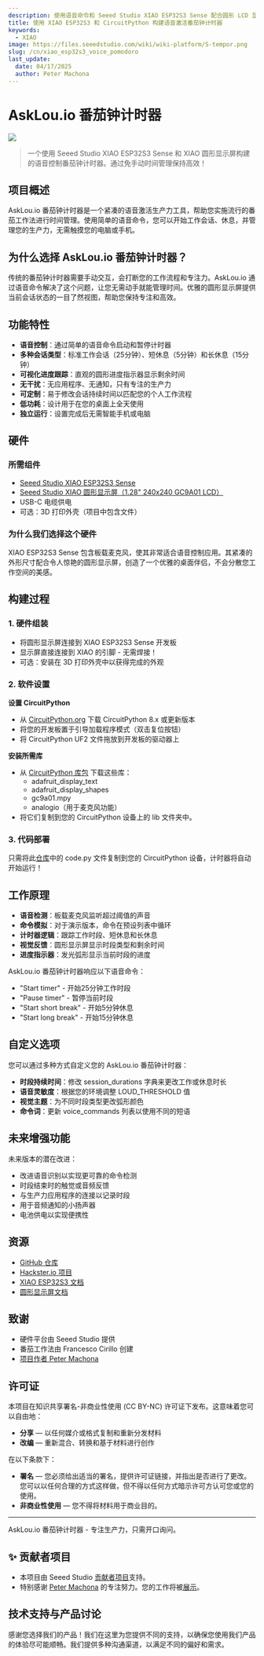 ```yaml
---
description: 使用语音命令和 Seeed Studio XIAO ESP32S3 Sense 配合圆形 LCD 显示屏构建一个紧凑的、CircuitPython 驱动的番茄钟计时器。
title: 使用 XIAO ESP32S3 和 CircuitPython 构建语音激活番茄钟计时器
keywords:
  - XIAO
image: https://files.seeedstudio.com/wiki/wiki-platform/S-tempor.png
slug: /cn/xiao_esp32s3_voice_pomodoro
last_update:
  date: 04/17/2025
  author: Peter Machona
---
```


# AskLou.io 番茄钟计时器

<div style={{textAlign:'center'}}><img src="https://files.seeedstudio.com/wiki/xiao_esp32s3_sense_pomodoro_timer/AskLou_01.png" style={{width:800, height:'auto'}}/></div>

> 一个使用 Seeed Studio XIAO ESP32S3 Sense 和 XIAO 圆形显示屏构建的语音控制番茄钟计时器。通过免手动时间管理保持高效！

## 项目概述

AskLou.io 番茄钟计时器是一个紧凑的语音激活生产力工具，帮助您实施流行的番茄工作法进行时间管理。使用简单的语音命令，您可以开始工作会话、休息，并管理您的生产力，无需触摸您的电脑或手机。

## 为什么选择 AskLou.io 番茄钟计时器？

传统的番茄钟计时器需要手动交互，会打断您的工作流程和专注力。AskLou.io 通过语音命令解决了这个问题，让您无需动手就能管理时间。优雅的圆形显示屏提供当前会话状态的一目了然视图，帮助您保持专注和高效。

## 功能特性

- **语音控制**：通过简单的语音命令启动和暂停计时器
- **多种会话类型**：标准工作会话（25分钟）、短休息（5分钟）和长休息（15分钟）
- **可视化进度跟踪**：直观的圆形进度指示器显示剩余时间
- **无干扰**：无应用程序、无通知，只有专注的生产力
- **可定制**：易于修改会话持续时间以匹配您的个人工作流程
- **低功耗**：设计用于在您的桌面上全天使用
- **独立运行**：设置完成后无需智能手机或电脑

## 硬件

### 所需组件

- [Seeed Studio XIAO ESP32S3 Sense](https://www.seeedstudio.com/Seeed-Studio-XIAO-ESP32S3-Sense-Pre-Soldered-p-6335.html)
- [Seeed Studio XIAO 圆形显示屏（1.28" 240x240 GC9A01 LCD）](https://www.seeedstudio.com/Seeed-Studio-Round-Display-for-XIAO-p-5638.html)
- USB-C 电缆供电
- 可选：3D 打印外壳（项目中包含文件）

### 为什么我们选择这个硬件

XIAO ESP32S3 Sense 包含板载麦克风，使其非常适合语音控制应用。其紧凑的外形尺寸配合令人惊艳的圆形显示屏，创造了一个优雅的桌面伴侣，不会分散您工作空间的美感。

## 构建过程

### 1. 硬件组装

- 将圆形显示屏连接到 XIAO ESP32S3 Sense 开发板
- 显示屏直接连接到 XIAO 的引脚 - 无需焊接！
- 可选：安装在 3D 打印外壳中以获得完成的外观

### 2. 软件设置

**设置 CircuitPython**

- 从 [CircuitPython.org](https://circuitpython.org/) 下载 CircuitPython 8.x 或更新版本
- 将您的开发板置于引导加载程序模式（双击复位按钮）
- 将 CircuitPython UF2 文件拖放到开发板的驱动器上

**安装所需库**

- 从 [CircuitPython 库包](https://github.com/adafruit/Adafruit_CircuitPython_Bundle/releases) 下载这些库：
  - adafruit_display_text
  - adafruit_display_shapes
  - gc9a01.mpy
  - analogio（用于麦克风功能）
- 将它们复制到您的 CircuitPython 设备上的 lib 文件夹中。

### 3. 代码部署

只需将此[仓库](https://github.com/AskLou-io/Pomodoro_Circuit_Python)中的 code.py 文件复制到您的 CircuitPython 设备，计时器将自动开始运行！

## 工作原理

- **语音检测**：板载麦克风监听超过阈值的声音
- **命令模拟**：对于演示版本，命令在预设列表中循环
- **计时器逻辑**：跟踪工作时段、短休息和长休息
- **视觉反馈**：圆形显示屏显示时段类型和剩余时间
- **进度指示器**：发光弧形显示当前时段的进度

AskLou.io 番茄钟计时器响应以下语音命令：

- "Start timer" - 开始25分钟工作时段
- "Pause timer" - 暂停当前时段
- "Start short break" - 开始5分钟休息
- "Start long break" - 开始15分钟休息

## 自定义选项

您可以通过多种方式自定义您的 AskLou.io 番茄钟计时器：

- **时段持续时间**：修改 session_durations 字典来更改工作或休息时长
- **语音灵敏度**：根据您的环境调整 LOUD_THRESHOLD 值
- **视觉主题**：为不同时段类型更改弧形颜色
- **命令词**：更新 voice_commands 列表以使用不同的短语

## 未来增强功能

未来版本的潜在改进：

- 改进语音识别以实现更可靠的命令检测
- 时段结束时的触觉或音频反馈
- 与生产力应用程序的连接以记录时段
- 用于音频通知的小扬声器
- 电池供电以实现便携性

## 资源

- [GitHub 仓库](https://github.com/AskLou-io/Pomodoro_Circuit_Python/blob/main/README.md)
- [Hackster.io 项目](https://www.hackster.io/peter-machona/asklou-io-pomodoro-timer-a7a1f2)
- [XIAO ESP32S3 文档](https://wiki.seeedstudio.com/cn/xiao_esp32s3_getting_started/)
- [圆形显示屏文档](https://wiki.seeedstudio.com/cn/get_start_round_display/)

## 致谢

- 硬件平台由 Seeed Studio 提供
- 番茄工作法由 Francesco Cirillo 创建
- [项目作者 Peter Machona](https://github.com/AskLou-io/Pomodoro_Circuit_Python)

## 许可证

本项目在知识共享署名-非商业性使用 (CC BY-NC) 许可证下发布。这意味着您可以自由地：

- **分享** — 以任何媒介或格式复制和重新分发材料
- **改编** — 重新混合、转换和基于材料进行创作

在以下条款下：

- **署名** — 您必须给出适当的署名，提供许可证链接，并指出是否进行了更改。您可以以任何合理的方式这样做，但不得以任何方式暗示许可方认可您或您的使用。
- **非商业性使用** — 您不得将材料用于商业目的。

---

AskLou.io 番茄钟计时器 - 专注生产力，只需开口询问。

## ✨ 贡献者项目

- 本项目由 Seeed Studio [贡献者项目](https://github.com/orgs/Seeed-Studio/projects/6/views/1?pane=issue&itemId=30957479)支持。
- 特别感谢 [Peter Machona](https://github.com/orgs/Seeed-Studio/projects/6/views/1?pane=issue&itemId=92639112&issue=Seeed-Studio%7Cwiki-documents%7C2074) 的专注努力。您的工作将被[展示](https://wiki.seeedstudio.com/contributors/)。

## 技术支持与产品讨论

感谢您选择我们的产品！我们在这里为您提供不同的支持，以确保您使用我们产品的体验尽可能顺畅。我们提供多种沟通渠道，以满足不同的偏好和需求。
<div class="button_tech_support_container">
<a href="https://forum.seeedstudio.com/" class="button_forum"></a>
<a href="https://www.seeedstudio.com/contacts" class="button_email"></a>
</div>
<div class="button_tech_support_container">
<a href="https://discord.gg/eWkprNDMU7" class="button_discord"></a>
<a href="https://github.com/Seeed-Studio/wiki-documents/discussions/69" class="button_discussion"></a>
</div>